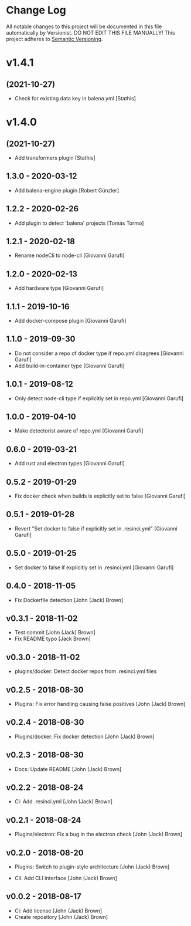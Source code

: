 # Change Log

All notable changes to this project will be documented in this file
automatically by Versionist. DO NOT EDIT THIS FILE MANUALLY!
This project adheres to [Semantic Versioning](http://semver.org/).

# v1.4.1
## (2021-10-27)

* Check for existing data key in balena.yml [Stathis]

# v1.4.0
## (2021-10-27)

* Add transformers plugin [Stathis]

## 1.3.0 - 2020-03-12

* Add balena-engine plugin [Robert Günzler]

## 1.2.2 - 2020-02-26

* Add plugin to detect 'balena' projects [Tomás Tormo]

## 1.2.1 - 2020-02-18

* Rename nodeCli to node-cli [Giovanni Garufi]

## 1.2.0 - 2020-02-13

* Add hardware type [Giovanni Garufi]

## 1.1.1 - 2019-10-16

* Add docker-compose plugin [Giovanni Garufi]

## 1.1.0 - 2019-09-30

* Do not consider a repo of docker type if repo.yml disagrees [Giovanni Garufi]
* Add build-in-container type [Giovanni Garufi]

## 1.0.1 - 2019-08-12

* Only detect node-cli type if explicitly set in repo.yml [Giovanni Garufi]

## 1.0.0 - 2019-04-10

* Make detectorist aware of repo.yml [Giovanni Garufi]

## 0.6.0 - 2019-03-21

* Add rust and electron types [Giovanni Garufi]

## 0.5.2 - 2019-01-29

* Fix docker check when builds is explicitly set to false [Giovanni Garufi]

## 0.5.1 - 2019-01-28

* Revert "Set docker to false if explicitly set in .resinci.yml" [Giovanni Garufi]

## 0.5.0 - 2019-01-25

* Set docker to false if explicitly set in .resinci.yml [Giovanni Garufi]

## 0.4.0 - 2018-11-05

* Fix Dockerfile detection [John (Jack) Brown]

## v0.3.1 - 2018-11-02

* Test commit [John (Jack) Brown]
* Fix README typo [Jack Brown]

## v0.3.0 - 2018-11-02

* plugins/docker: Detect docker repos from .resinci.yml files

## v0.2.5 - 2018-08-30

* Plugins: Fix error handling causing false positives [John (Jack) Brown]

## v0.2.4 - 2018-08-30

* Plugins/docker: Fix docker detection [John (Jack) Brown]

## v0.2.3 - 2018-08-30

* Docs: Update README [John (Jack) Brown]

## v0.2.2 - 2018-08-24

* Ci: Add .resinci.yml [John (Jack) Brown]

## v0.2.1 - 2018-08-24

* Plugins/electron: Fix a bug in the electron check [John (Jack) Brown]

## v0.2.0 - 2018-08-20

* Plugins: Switch to plugin-style architecture [John (Jack) Brown]

* Cli: Add CLI interface [John (Jack) Brown]

## v0.0.2 - 2018-08-17

* Ci: Add license [John (Jack) Brown]
* Create repository [John (Jack) Brown]

